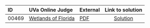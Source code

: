 | ID | UVa Online Judge | External | Link to solution |
|:---|:---|:---|:---:|
| 00469 | [Wetlands of Florida](https://onlinejudge.org/index.php?option=com_onlinejudge&Itemid=8&category=667&page=show_problem&problem=410) | [PDF](https://onlinejudge.org/external/4/469.pdf) | [Solution](https://github.com/versenyi98/uva-solutions/tree/main/solutions/00469%20-%20Wetlands%20of%20Florida)|
